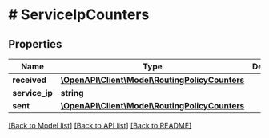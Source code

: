 # # ServiceIpCounters

## Properties

Name | Type | Description | Notes
------------ | ------------- | ------------- | -------------
**received** | [**\OpenAPI\Client\Model\RoutingPolicyCounters**](RoutingPolicyCounters.md) |  | [optional]
**service_ip** | **string** |  | [optional]
**sent** | [**\OpenAPI\Client\Model\RoutingPolicyCounters**](RoutingPolicyCounters.md) |  | [optional]

[[Back to Model list]](../../README.md#models) [[Back to API list]](../../README.md#endpoints) [[Back to README]](../../README.md)
